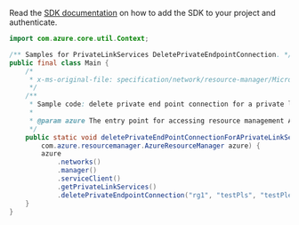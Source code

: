 Read the [SDK documentation](https://github.com/Azure/azure-sdk-for-java/blob/azure-resourcemanager_2.12.0/sdk/resourcemanager/azure-resourcemanager/README.md) on how to add the SDK to your project and authenticate.

```java
import com.azure.core.util.Context;

/** Samples for PrivateLinkServices DeletePrivateEndpointConnection. */
public final class Main {
    /*
     * x-ms-original-file: specification/network/resource-manager/Microsoft.Network/stable/2021-05-01/examples/PrivateLinkServiceDeletePrivateEndpointConnection.json
     */
    /**
     * Sample code: delete private end point connection for a private link service.
     *
     * @param azure The entry point for accessing resource management APIs in Azure.
     */
    public static void deletePrivateEndPointConnectionForAPrivateLinkService(
        com.azure.resourcemanager.AzureResourceManager azure) {
        azure
            .networks()
            .manager()
            .serviceClient()
            .getPrivateLinkServices()
            .deletePrivateEndpointConnection("rg1", "testPls", "testPlePeConnection", Context.NONE);
    }
}
```
